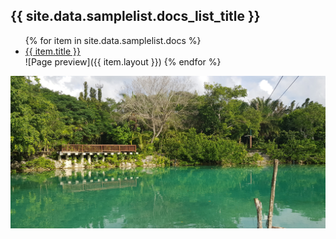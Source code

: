 <h2>{{ site.data.samplelist.docs_list_title }}</h2>
<ul>
   {% for item in site.data.samplelist.docs %}
      <li><a href="{{ item.url }}">{{ item.title }} </a></li>
	  ![Page preview]({{ item.layout }}) 
   {% endfor %}
</ul>


![Page preview](/photos/mexico.jpg)